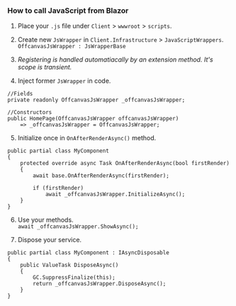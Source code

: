 ### How to call JavaScript from Blazor 
1. Place your `.js` file under `Client` > `wwwroot` > `scripts`. 

2. Create new `JsWrapper` in `Client.Infrastructure` > `JavaScriptWrappers`.  
   `OffcanvasJsWrapper : JsWrapperBase`

3. _Registering is handled automatiacally by an extension method. It's scope is transient._

4. Inject former `JsWrapper` in code.  
```
//Fields
private readonly OffcanvasJsWrapper _offcanvasJsWrapper;

//Constructors 
public HomePage(OffcanvasJsWrapper offcanvasJsWrapper)
    => _offcanvasJsWrapper = OffcanvasJsWrapper;
```

5. Initialize once in `OnAfterRenderAsync()` method.
```
public partial class MyComponent 
{
    protected override async Task OnAfterRenderAsync(bool firstRender)
    {
        await base.OnAfterRenderAsync(firstRender);

        if (firstRender)
            await _offcanvasJsWrapper.InitializeAsync();
    }
}
```

6. Use your methods.  
`await _offcanvasJsWrapper.ShowAsync();`

7. Dispose your service. 
```
public partial class MyComponent : IAsyncDisposable 
{
    public ValueTask DisposeAsync()
    {
        GC.SuppressFinalize(this);
        return _offcanvasJsWrapper.DisposeAsync();
    }
}
```
